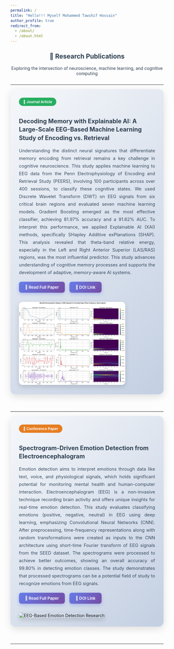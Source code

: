 ```yaml
---
permalink: /
title: "Hello!!! Myself Mohammed Tawshif Hossain"
author_profile: true
redirect_from: 
  - /about/
  - /about.html
---
```


<style>
  .project-container {
    display: flex;
    align-items: flex-start;
    justify-content: space-between;
    margin-bottom: 4em;
    gap: 30px;
    flex-wrap: wrap;
    padding: 2em;
    background: linear-gradient(135deg, #f5f7fa 0%, #c3cfe2 100%);
    border-radius: 16px;
    box-shadow: 0 8px 24px rgba(0,0,0,0.12);
    transition: transform 0.3s ease, box-shadow 0.3s ease;
  }
  
  .project-container:hover {
    transform: translateY(-5px);
    box-shadow: 0 12px 32px rgba(0,0,0,0.18);
  }
  
  .project-text {
    flex: 1 1 60%;
    min-width: 300px;
  }
  
  .project-text h4 {
    color: #2c3e50;
    font-size: 1.4em;
    margin-bottom: 0.8em;
    line-height: 1.4;
  }
  
  .project-text p {
    color: #34495e;
    line-height: 1.7;
    font-size: 1.05em;
    text-align: justify;
  }
  
  .project-image {
    flex: 1 1 35%;
    max-width: 350px;
    min-width: 250px;
  }
  
  .project-image img {
    width: 100%;
    border-radius: 12px;
    box-shadow: 0 6px 16px rgba(0,0,0,0.15);
    transition: transform 0.3s ease;
  }
  
  .project-image img:hover {
    transform: scale(1.05);
  }
  
  .project-links {
    margin-top: 1.2em;
    display: flex;
    gap: 15px;
    flex-wrap: wrap;
  }
  
  .project-link {
    display: inline-flex;
    align-items: center;
    gap: 8px;
    padding: 10px 20px;
    background: linear-gradient(135deg, #667eea 0%, #764ba2 100%);
    color: white;
    text-decoration: none;
    border-radius: 8px;
    font-weight: 600;
    font-size: 0.95em;
    transition: all 0.3s ease;
    box-shadow: 0 4px 12px rgba(102, 126, 234, 0.4);
  }
  
  .project-link:hover {
    transform: translateY(-2px);
    box-shadow: 0 6px 16px rgba(102, 126, 234, 0.6);
    color: white;
  }
  
  .publication-type {
    display: inline-block;
    padding: 6px 14px;
    background: #3498db;
    color: white;
    border-radius: 20px;
    font-size: 0.85em;
    font-weight: 600;
    margin-bottom: 0.8em;
  }
  
  .journal-badge {
    background: #27ae60;
  }
  
  .conference-badge {
    background: #e67e22;
  }
  
  .section-header {
    text-align: center;
    margin-bottom: 2em;
    color: #2c3e50;
  }
  
  @media (max-width: 768px) {
    .project-container {
      flex-direction: column;
      padding: 1.5em;
    }
    
    .project-text, .project-image {
      flex: 1 1 100%;
      max-width: 100%;
    }
  }
</style>

<div class="section-header">
  <h2>🧠 Research Publications</h2>
  <p>Exploring the intersection of neuroscience, machine learning, and cognitive computing</p>
</div>

---

<div class="project-container">
  <div class="project-text">
    <span class="publication-type journal-badge">📄 Journal Article</span>
    <h4>Decoding Memory with Explainable AI: A Large-Scale EEG-Based Machine Learning Study of Encoding vs. Retrieval</h4>
    <p>
      Understanding the distinct neural signatures that differentiate memory encoding from retrieval remains a key challenge in cognitive neuroscience. This study applies machine learning to EEG data from the Penn Electrophysiology of Encoding and Retrieval Study (PEERS), involving 100 participants across over 400 sessions, to classify these cognitive states. We used Discrete Wavelet Transform (DWT) on EEG signals from six critical brain regions and evaluated seven machine learning models. Gradient Boosting emerged as the most effective classifier, achieving 81.97% accuracy and a 91.62% AUC. To interpret this performance, we applied Explainable AI (XAI) methods, specifically SHapley Additive exPlanations (SHAP). This analysis revealed that theta-band relative energy, especially in the Left and Right Anterior Superior (LAS/RAS) regions, was the most influential predictor. This study advances understanding of cognitive memory processes and supports the development of adaptive, memory-aware AI systems.
    </p>
    <div class="project-links">
      <a class="project-link" href="https://doi.org/10.1016/j.neuri.2025.100227" target="_blank" rel="noopener noreferrer">
        📖 Read Full Paper
      </a>
      <a class="project-link" href="https://doi.org/10.1016/j.neuri.2025.100227" target="_blank" rel="noopener noreferrer">
        🔗 DOI Link
      </a>
    </div>
  </div>
  <div class="project-image">
    <img src="images/RAS_Enc.png">
  </div>
</div>

---

<div class="project-container">
  <div class="project-text">
    <span class="publication-type conference-badge">🎤 Conference Paper</span>
    <h4>Spectrogram-Driven Emotion Detection from Electroencephalogram</h4>
    <p>
      Emotion detection aims to interpret emotions through data like text, voice, and physiological signals, which holds significant potential for monitoring mental health and human-computer interaction. Electroencephalogram (EEG) is a non-invasive technique recording brain activity and offers unique insights for real-time emotion detection. This study evaluates classifying emotions (positive, negative, neutral) in EEG using deep learning, emphasizing Convolutional Neural Networks (CNN). After preprocessing, time-frequency representations along with random transformations were created as inputs to the CNN architecture using short-time Fourier transform of EEG signals from the SEED dataset. The spectrograms were processed to achieve better outcomes, showing an overall accuracy of 99.80% in detecting emotion classes. The study demonstrates that processed spectrograms can be a potential field of study to recognize emotions from EEG signals.
    </p>
    <div class="project-links">
      <a class="project-link" href="https://doi.org/10.1109/ECCE64574.2025.11013815" target="_blank" rel="noopener noreferrer">
        📖 Read Full Paper
      </a>
      <a class="project-link" href="https://doi.org/10.1109/ECCE64574.2025.11013815" target="_blank" rel="noopener noreferrer">
        🔗 DOI Link
      </a>
    </div>
  </div>
  <div class="project-image">
    <img src="/assets/images/project2-emotion-eeg.jpg" alt="EEG-Based Emotion Detection Research">
  </div>
</div>

---

